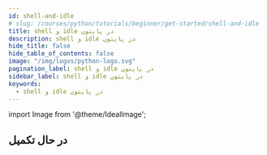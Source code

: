 ```yaml
---
id: shell-and-idle
# slug: /courses/python/tutorials/beginner/get-started/shell-and-idle
title: shell و idle در پایتون
description: shell و idle در پایتون
hide_title: false
hide_table_of_contents: false
image: "/img/logos/python-logo.svg"
pagination_label: shell و idle در پایتون
sidebar_label: shell و idle در پایتون
keywords:
  - shell و idle در پایتون
---
```


import Image from '@theme/IdealImage';


<h2>در حال تکمیل</h2>